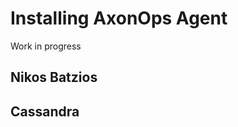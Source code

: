 # Installing AxonOps Agent

Work in progress
<div><h2><strong>Nikos Batzios</strong></h2></div>

## Cassandra
